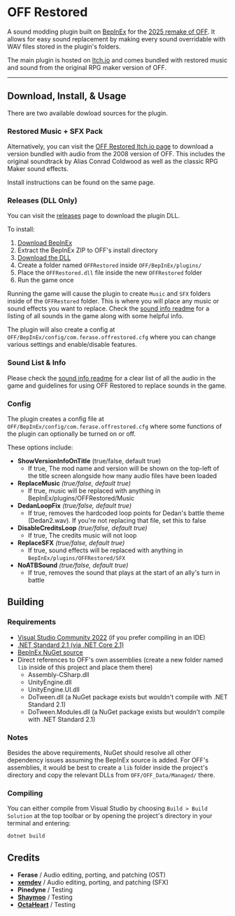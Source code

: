 # OFF Restored

A sound modding plugin built on [BepInEx](https://github.com/BepInEx/BepInEx) for the [2025 remake of OFF](https://store.steampowered.com/app/3339880/OFF/). It allows for easy sound replacement by making every sound overridable with WAV files stored in the plugin's folders.

The main plugin is hosted on [Itch.io](https://ferase.itch.io/off-ost-restored) and comes bundled with restored music and sound from the original RPG maker version of OFF.

-------------------------------------

## Download, Install, & Usage

There are two available dowload sources for the plugin.

### Restored Music + SFX Pack

Alternatively, you can visit the [OFF Restored Itch.io page](https://ferase.itch.io/off-ost-restored) to download a version bundled with audio from the 2008 version of OFF. This includes the original soundtrack by Alias Conrad Coldwood as well as the classic RPG Maker sound effects.

Install instructions can be found on the same page.

### Releases (DLL Only)

You can visit the [releases](https://github.com/Ferase/OFFRestored/releases) page to download the plugin DLL.

To install:

1. [Download BepInEx](https://github.com/BepInEx/BepInEx/releases/latest)
2. Extract the BepInEx ZIP to OFF's install directory
3. [Download the DLL](https://github.com/Ferase/OFFRestored/releases/latest)
4. Create a folder named `OFFRestored` inside `OFF/BepInEx/plugins/`
5. Place the `OFFRestored.dll` file inside the new `OFFRestored` folder
6. Run the game once

Running the game will cause the plugin to create `Music` and `SFX` folders inside of the `OFFRestored` folder. This is where you will place any music or sound effects you want to replace. Check the [sound info readme](https://github.com/Ferase/OFFRestored/blob/main/README_SoundInfo.md) for a listing of all sounds in the game along with some helpful info.

The plugin will also create a config at `OFF/BepInEx/config/com.ferase.offrestored.cfg` where you can change various settings and enable/disable features.

### Sound List & Info

Please check the [sound info readme](https://github.com/Ferase/OFFRestored/blob/main/README_SoundInfo.md) for a clear list of all the audio in the game and guidelines for using OFF Restored to replace sounds in the game.

### Config

The plugin creates a config file at `OFF/BepInEx/config/com.ferase.offrestored.cfg` where some functions of the plugin can optionally be turned on or off.

These options include:

- **ShowVersionInfoOnTitle** (true/false, default true)
  - If true, The mod name and version will be shown on the top-left of the title screen alongside how many audio files have been loaded
- **ReplaceMusic** *(true/false, default true)*
  - If true, music will be replaced with anything in BepInEx/plugins/OFFRestored/Music
- **DedanLoopFix** *(true/false, default true)*
  - If true, removes the hardcoded loop points for Dedan's battle theme (Dedan2.wav). If you're not replacing that file, set this to false
- **DisableCreditsLoop** *(true/false, default true)*
  - If true, The credits music will not loop
- **ReplaceSFX** *(true/false, default true)*
  - If true, sound effects will be replaced with anything in `BepInEx/plugins/OFFRestored/SFX`
- **NoATBSound** *(true/false, default true)*
  - If true, removes the sound that plays at the start of an ally's turn in battle

## Building

### Requirements

- [Visual Studio Community 2022](https://visualstudio.microsoft.com/vs/) (if you prefer compiling in an IDE)
- [.NET Standard 2.1 (via .NET Core 2.1)](https://dotnet.microsoft.com/en-us/download/dotnet/2.1)
- [BepInEx NuGet source](https://nuget.bepinex.dev/)
- Direct references to OFF's own assemblies (create a new folder named `lib` inside of this project and place them there)
  - Assembly-CSharp.dll
  - UnityEngine.dll
  - UnityEngine.UI.dll
  - DoTween.dll (a NuGet package exists but wouldn't compile with .NET Standard 2.1)
  - DoTween.Modules.dll (a NuGet package exists but wouldn't compile with .NET Standard 2.1)

### Notes

Besides the above requirements, NuGet should resolve all other dependency issues assuming the BepInEx source is added. For OFF's assemblies, it would be best to create a `lib` folder inside the project's directory and copy the relevant DLLs from `OFF/OFF_Data/Managed/` there.

### Compiling

You can either compile from Visual Studio by choosing `Build > Build Solution` at the top toolbar or by opening the project's directory in your terminal and entering:

```cmd
dotnet build
```

## Credits

- **Ferase** / Audio editing, porting, and patching (OST)
- **[xemdev](https://xemdev.itch.io/)** / Audio editing, porting, and patching (SFX)
- **Pinedyne** / Testing
- **[Shaymoo](https://shaymoo.net/)** / Testing
- **[OctaHeart](https://octaheart.tumblr.com/)** / Testing
